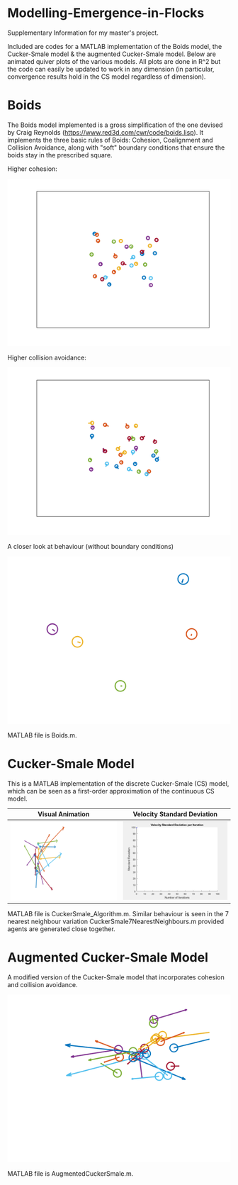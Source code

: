 # Modelling-Emergence-in-Flocks
Supplementary Information for my master's project.

Included are codes for a MATLAB implementation of the Boids model, the Cucker-Smale model & the augmented Cucker-Smale model. Below are animated quiver plots of the various models. All plots are done in R^2 but the code can easily be updated to work in any dimension (in particular, convergence results hold in the CS model regardless of dimension).

# Boids

The Boids model implemented is a gross simplification of the one devised by Craig Reynolds (https://www.red3d.com/cwr/code/boids.lisp). It implements the three basic rules of Boids: Cohesion, Coalignment and Collision Avoidance, along with "soft" boundary conditions that ensure the boids stay in the prescribed square.

Higher cohesion:

<p align="center">
<img src="Images/Boids.gif">
</p>

Higher collision avoidance:

<p align="center">
<img src="Images/BoidsStrongAvoidance.gif">
</p>

A closer look at behaviour (without boundary conditions)
<p align="center">
<img src="Images/BoidsZoom.gif">
</p>

MATLAB file is Boids.m.

# Cucker-Smale Model

This is a MATLAB implementation of the discrete Cucker-Smale (CS) model, which can be seen as a first-order approximation of the continuous CS model.


Visual Animation             |  Velocity Standard Deviation
:-------------------------:|:-------------------------:
![](Images/CSAnimated.gif)  |  ![](Images/CSAnimatedGraph.gif)

MATLAB file is CuckerSmale_Algorithm.m. Similar behaviour is seen in the 7 nearest neighbour variation CuckerSmale7NearestNeighbours.m provided agents are generated close together.

# Augmented Cucker-Smale Model

A modified version of the Cucker-Smale model that incorporates cohesion and collision avoidance.

<p align="center">
<img src="Images/CSAnimatedAugmented1reduced.gif">
</p>

MATLAB file is AugmentedCuckerSmale.m.
